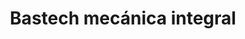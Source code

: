 ---
title: "Bastech mecánica integral"
url: /valdivia/bastech-mecanica-integral/
shop: reparación de automóviles
---